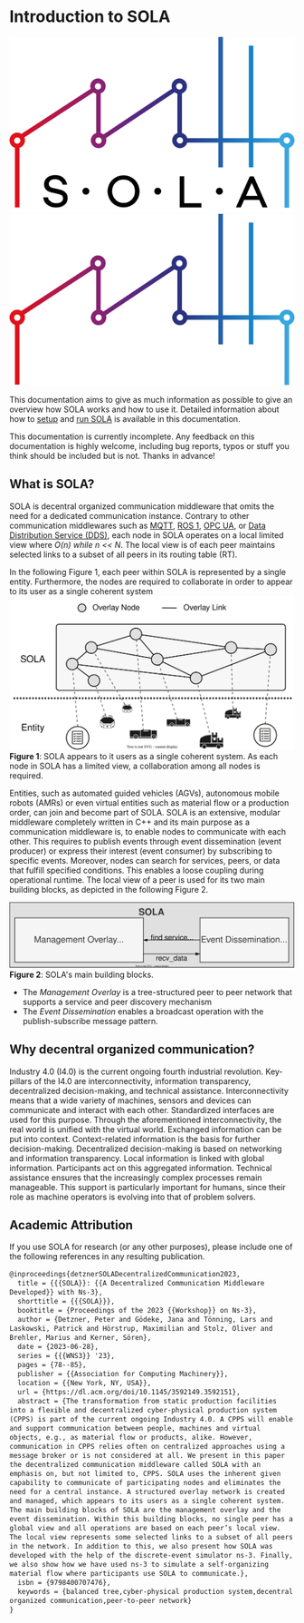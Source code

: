 # Introduction to SOLA

![SOLA Logo](img/sola_light.png#gh-light-mode-only)
![SOLA Logo](img/sola_dark.png#gh-dark-mode-only)

This documentation aims to give as much information as possible to give an overview how SOLA works and how to use it.
Detailed information about how to [setup](installation.md) and [run SOLA](sola/index.md) is available in this documentation.

This documentation is currently incomplete. Any feedback on this documentation is highly welcome, including bug reports,
typos or stuff you think should be included but is not. 
Thanks in advance!

## What is SOLA?

SOLA is decentral organized communication middleware that omits the need for a dedicated communication instance.
Contrary to other communication middlewares such as [MQTT](https://mqtt.org/), [ROS 1](https://www.ros.org/), [OPC UA](https://opcfoundation.org/about/opc-technologies/opc-ua/), or [Data Distribution Service (DDS)](https://www.dds-foundation.org/what-is-dds-3/), each node in SOLA operates on a local limited view where *O(n) while n << N*.
The local view is of each peer maintains selected links to a subset of all peers in its routing table (RT).

In the following Figure 1, each peer within SOLA is represented by a single entity. 
Furthermore, the nodes are required to collaborate in order to appear to its user as a single coherent system
![SOLA](img/sola_app.svg)
**Figure 1**: SOLA appears to it users as a single coherent system. As each node in SOLA has a limited view, a collaboration among all nodes is required.

Entities, such as automated guided vehicles (AGVs), autonomous mobile robots (AMRs) or even virtual entities such as material flow or a production order, can join and become part of SOLA.
SOLA is an extensive, modular middleware completely written in C++ and its main purpose as a communication middleware is, to enable nodes to communicate with each other.
This requires to publish events through event dissemination (event producer) or express their interest (event consumer) by subscribing to specific events. 
Moreover, nodes can search for services, peers, or data that fulfill specified conditions. This enables a loose coupling
during operational runtime.
The local view of a peer is used for its two main building blocks, as depicted in the following Figure 2.

![SOLA](img/sola_overview.svg)
**Figure 2**: SOLA's main building blocks.

* The *_Management Overlay_*  is a tree-structured peer to peer network that supports a service and peer discovery mechanism
* The *_Event Dissemination_*  enables a broadcast operation with the publish-subscribe message pattern.


## Why decentral organized communication?

Industry 4.0 (I4.0) is the current ongoing fourth industrial revolution.
Key-pillars of the I4.0 are interconnectivity, information transparency, decentralized decision-making, and technical assistance.
Interconnectivity means that a wide variety of machines, sensors and devices can communicate and interact with each other.
Standardized interfaces are used for this purpose.
Through the aforementioned interconnectivity, the real world is unified with the virtual world.
Exchanged information can be put into context.
Context-related information is the basis for further decision-making.
Decentralized decision-making is based on networking and information transparency.
Local information is linked with global information.
Participants act on this aggregated information.
Technical assistance ensures that the increasingly complex processes remain manageable.
This support is particularly important for humans, since their role as machine operators is evolving into that of problem solvers.
 

## Academic Attribution

If you use SOLA for research (or any other purposes), please include one of the following references in any resulting publication.

```plain
@inproceedings{detznerSOLADecentralizedCommunication2023,
  title = {{{SOLA}}: {{A Decentralized Communication Middleware Developed}} with Ns-3},
  shorttitle = {{{SOLA}}},
  booktitle = {Proceedings of the 2023 {{Workshop}} on Ns-3},
  author = {Detzner, Peter and Gödeke, Jana and Tönning, Lars and Laskowski, Patrick and Hörstrup, Maximilian and Stolz, Oliver and Brehler, Marius and Kerner, Sören},
  date = {2023-06-28},
  series = {{{WNS3}} '23},
  pages = {78--85},
  publisher = {{Association for Computing Machinery}},
  location = {{New York, NY, USA}},
  url = {https://dl.acm.org/doi/10.1145/3592149.3592151},
  abstract = {The transformation from static production facilities into a flexible and decentralized cyber-physical production system (CPPS) is part of the current ongoing Industry 4.0. A CPPS will enable and support communication between people, machines and virtual objects, e.g., as material flow or products, alike. However, communication in CPPS relies often on centralized approaches using a message broker or is not considered at all. We present in this paper the decentralized communication middleware called SOLA with an emphasis on, but not limited to, CPPS. SOLA uses the inherent given capability to communicate of participating nodes and eliminates the need for a central instance. A structured overlay network is created and managed, which appears to its users as a single coherent system. The main building blocks of SOLA are the management overlay and the event dissemination. Within this building blocks, no single peer has a global view and all operations are based on each peer’s local view. The local view represents some selected links to a subset of all peers in the network. In addition to this, we also present how SOLA was developed with the help of the discrete-event simulator ns-3. Finally, we also show how we have used ns-3 to simulate a self-organizing material flow where participants use SOLA to communicate.},
  isbn = {9798400707476},
  keywords = {balanced tree,cyber-physical production system,decentral organized communication,peer-to-peer network}
}
```